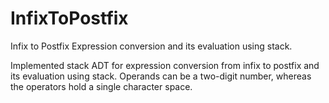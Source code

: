 # InfixToPostfix

Infix to Postfix Expression conversion and its evaluation using stack.

Implemented stack ADT for expression conversion from infix to postfix and its evaluation using stack. Operands can be a two-digit number, whereas the operators hold a single character space.
